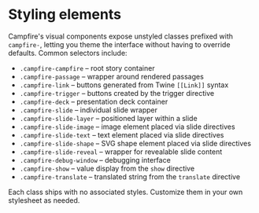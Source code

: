 # Styling elements

Campfire's visual components expose unstyled classes prefixed with `campfire-`, letting you theme the interface without having to override defaults. Common selectors include:

- `.campfire-campfire` – root story container
- `.campfire-passage` – wrapper around rendered passages
- `.campfire-link` – buttons generated from Twine `[[Link]]` syntax
- `.campfire-trigger` – buttons created by the trigger directive
- `.campfire-deck` – presentation deck container
- `.campfire-slide` – individual slide wrapper
- `.campfire-slide-layer` – positioned layer within a slide
- `.campfire-slide-image` – image element placed via slide directives
- `.campfire-slide-text` – text element placed via slide directives
- `.campfire-slide-shape` – SVG shape element placed via slide directives
- `.campfire-slide-reveal` – wrapper for revealable slide content
- `.campfire-debug-window` – debugging interface
- `.campfire-show` – value display from the `show` directive
- `.campfire-translate` – translated string from the `translate` directive

Each class ships with no associated styles. Customize them in your own stylesheet as needed.

